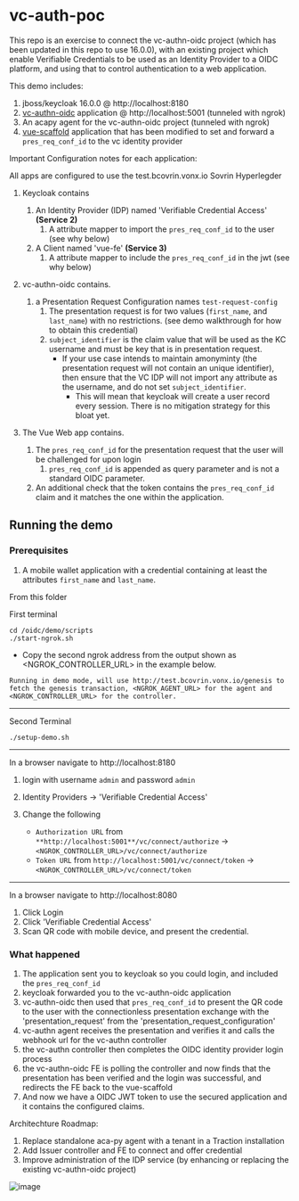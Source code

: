 # vc-auth-poc

This repo is an exercise to connect the vc-authn-oidc project (which has been updated in this repo to use 16.0.0), with an existing project which enable Verifiable Credentials to be used as an Identity Provider to a OIDC platform, and using that to control authentication to a web application.

This demo includes:

1. jboss/keycloak 16.0.0 @ http://localhost:8180
1. [vc-authn-oidc](https://github.com/bcgov/vc-authn-oidc) application @ http://localhost:5001 (tunneled with ngrok)
1. An acapy agent for the vc-authn-oidc project (tunneled with ngrok)
1. [vue-scaffold](https://github.com/bcgov/vue-scaffold) application that has been modified to set and forward a `pres_req_conf_id` to the vc identity provider

Important Configuration notes for each application:

All apps are configured to use the test.bcovrin.vonx.io Sovrin Hyperlegder

1. Keycloak contains

   1. An Identity Provider (IDP) named 'Verifiable Credential Access' **(Service 2)**
      1. A attribute mapper to import the `pres_req_conf_id` to the user (see why below)
   2. A Client named 'vue-fe' **(Service 3)**
      1. A attribute mapper to include the `pres_req_conf_id` in the jwt (see why below)

2. vc-authn-oidc contains.

   1. a Presentation Request Configuration names `test-request-config`
      1. The presentation request is for two values (`first_name`, and `last_name`) with no restrictions. (see demo walkthrough for how to obtain this credential)
      1. `subject_identifier` is the claim value that will be used as the KC username and must be key that is in presentation request.
         - If your use case intends to maintain amonyminty (the presentation request will not contain an unique identifier), then ensure that the VC IDP will not import any attribute as the username, and do not set `subject_identifier`.
           - This will mean that keycloak will create a user record every session. There is no mitigation strategy for this bloat yet.

3. The Vue Web app contains.
   1. The `pres_req_conf_id` for the presentation request that the user will be challenged for upon login
      1. `pres_req_conf_id` is appended as query parameter and is not a standard OIDC parameter.
   1. An additional check that the token contains the `pres_req_conf_id` claim and it matches the one within the application.

## Running the demo

### Prerequisites

1. A mobile wallet application with a credential containing at least the attributes `first_name` and `last_name`.

From this folder

First terminal

```
cd /oidc/demo/scripts
./start-ngrok.sh
```

- Copy the second ngrok address from the output shown as <NGROK_CONTROLLER_URL> in the example below.

`Running in demo mode, will use http://test.bcovrin.vonx.io/genesis to fetch the genesis transaction, <NGROK_AGENT_URL> for the agent and <NGROK_CONTROLLER_URL> for the controller.`

---

Second Terminal

```
./setup-demo.sh
```

---

In a browser navigate to http://localhost:8180

1. login with username `admin` and password `admin`
1. Identity Providers -> 'Verifiable Credential Access'

1. Change the following
   - `Authorization URL` from `**http://localhost:5001**/vc/connect/authorize` -> `<NGROK_CONTROLLER_URL>/vc/connect/authorize`
   - `Token URL` from `http://localhost:5001/vc/connect/token` -> `<NGROK_CONTROLLER_URL>/vc/connect/token`

---

In a browser navigate to http://localhost:8080

1. Click Login
2. Click 'Verifiable Credential Access'
3. Scan QR code with mobile device, and present the credential.

### What happened

1. The application sent you to keycloak so you could login, and included the `pres_req_conf_id`
1. keycloak forwarded you to the vc-authn-oidc application
1. vc-authn-oidc then used that `pres_req_conf_id` to present the QR code to the user with the connectionless presentation exchange with the 'presentation_request' from the 'presentation_request_configuration'
1. vc-authn agent receives the presentation and verifies it and calls the webhook url for the vc-authn controller
1. the vc-authn controller then completes the OIDC identity provider login process
1. the vc-authn-oidc FE is polling the controller and now finds that the presentation has been verified and the login was successful, and redirects the FE back to the vue-scaffold
1. And now we have a OIDC JWT token to use the secured application and it contains the configured claims.


Architechture Roadmap: 

1) Replace standalone aca-py agent with a tenant in a Traction installation
2) Add Issuer controller and FE to connect and offer credential
3) Improve administration of the IDP service (by enhancing or replacing the existing vc-authn-oidc project)

![image](https://user-images.githubusercontent.com/5376854/200621504-2136363c-96fb-40cf-875c-11ad0f73f8c8.png)

